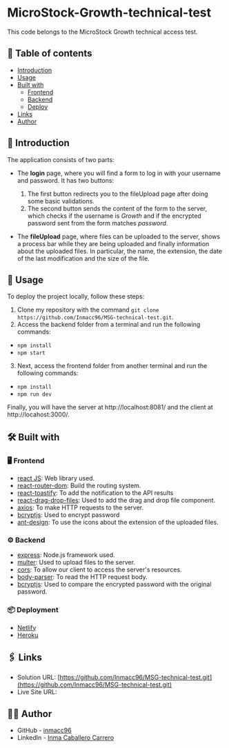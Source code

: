 # MicroStock-Growth-technical-test

This code belongs to the MicroStock Growth technical access test.

## 📌 Table of contents

- [Introduction](#introduction)
- [Usage](#🔧-usage)
- [Built with](#🛠-built-with)
  - [Frontend](#frontend)
  - [Backend](#backend)
  - [Deploy](#📦-deployment)
- [Links](#🖇-links)
- [Author](#👩🏽-author)

## 🚀 Introduction

The application consists of two parts:

- The **login** page, where you will find a form to log in with your username and password. It has two buttons:

     1. The first button redirects you to the fileUpload page after doing some basic validations.
     2. The second button sends the content of the form to the server, which checks if the username is *Growth* and if the encrypted password sent from the form matches *password*.

- The **fileUpload** page, where files can be uploaded to the server, shows a process bar while they are being uploaded and finally information about the uploaded files. In particular, the name, the extension, the date of the last modification and the size of the file.

## 🔧 Usage

To deploy the project locally, follow these steps:

1. Clone my repository with the command `git clone https://github.com/Inmacc96/MSG-technical-test.git`.
2. Access the backend folder from a terminal and run the following commands:

- `npm install`
- `npm start`

3. Next, access the frontend folder from another terminal and run the following commands:

- `npm install`
- `npm run dev`

Finally, you will have the server at http://localhost:8081/ and the client at http://locahost:3000/.

## 🛠 Built with

### 🖥 Frontend

- [react JS](https://reactjs.org/): Web library used.
- [react-router-dom](https://reactrouter.com/): Build the routing system.
- [react-toastify](https://www.npmjs.com/package/react-toastify): To add the notification to the API results
- [react-drag-drop-files](https://www.npmjs.com/package/react-drag-drop-files): Used to add the drag and drop file component.
- [axios](https://axios-http.com/): To make HTTP requests to the server.
- [bcryptjs](https://www.npmjs.com/package/bcryptjs): Used to encrypt password
- [ant-design](https://ant.design/): To use the icons about the extension of the uploaded files.

### ⚙️ Backend

- [express](https://expressjs.com/): Node.js framework used.
- [multer](https://www.npmjs.com/package/multer): Used to upload files to the server.
- [cors](https://www.npmjs.com/package/cors): To allow our client to access the server's resources.
- [body-parser](https://www.npmjs.com/package/body-parser): To read the HTTP request body.
- [bcryptjs](https://www.npmjs.com/package/bcryptjs): Used to compare the encrypted password with the original password.

### 📦 Deployment

- [Netlify](https://www.netlify.com/)
- [Heroku](https://www.heroku.com)

## 🖇 Links

- Solution URL: [https://github.com/Inmacc96/MSG-technical-test.git](https://github.com/Inmacc96/MSG-technical-test.git)
- Live Site URL:

## 👩🏽 Author

- GitHub - [inmacc96](https://github.com/Inmacc96)
- LinkedIn - [Inma Caballero Carrero](https://www.linkedin.com/in/inmacaballerocarrero/)
